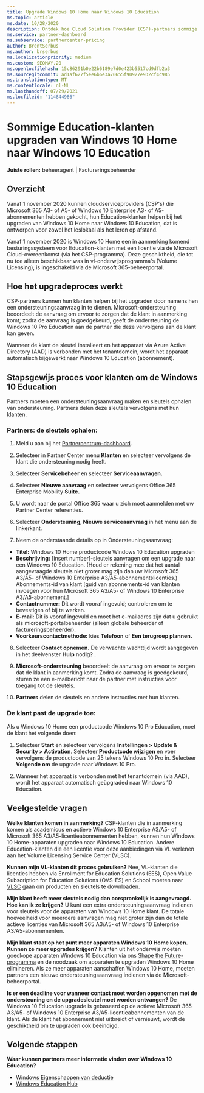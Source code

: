 ```yaml
---
title: Upgrade Windows 10 Home naar Windows 10 Education
ms.topic: article
ms.date: 10/28/2020
description: Ontdek hoe Cloud Solution Provider (CSP)-partners sommige van hun Education-klanten kunnen upgraden van Windows 10 Home naar Windows 10 Education
ms.service: partner-dashboard
ms.subservice: partnercenter-pricing
author: BrentSerbus
ms.author: brserbus
ms.localizationpriority: medium
ms.custom: SEOMAY.20
ms.openlocfilehash: 15c86291b0e22b6189e7d0e423b5517cd9dfb2a3
ms.sourcegitcommit: ad1af627f5ee6b6e3a70655f90927e932cf4c985
ms.translationtype: MT
ms.contentlocale: nl-NL
ms.lasthandoff: 07/29/2021
ms.locfileid: "114844986"
---
```

# <a name="upgrade-some-education-customers-from-windows-10-home-to-windows-10-education"></a>Sommige Education-klanten upgraden van Windows 10 Home naar Windows 10 Education

**Juiste rollen:** beheeragent | Factureringsbeheerder

## <a name="overview"></a>Overzicht

Vanaf 1 november 2020 kunnen cloudserviceproviders (CSP's) die Microsoft 365 A3- of A5- of Windows 10 Enterprise A3- of A5-abonnementen hebben gekocht, hun Education-klanten helpen bij het upgraden van Windows 10 Home naar Windows 10 Education, dat is ontworpen voor zowel het leslokaal als het leren op afstand.

Vanaf 1 november 2020 is Windows 10 Home een in aanmerking komend besturingssysteem voor Education-klanten met een licentie via de Microsoft Cloud-overeenkomst (via het CSP-programma). Deze geschiktheid, die tot nu toe alleen beschikbaar was in vl-onderwijsprogramma's (Volume Licensing), is ingeschakeld via de Microsoft 365-beheerportal. 

## <a name="how-the-upgrade-process-works"></a>Hoe het upgradeproces werkt

CSP-partners kunnen hun klanten helpen bij het upgraden door namens hen een ondersteuningsaanvraag in te dienen. Microsoft-ondersteuning beoordeelt de aanvraag om ervoor te zorgen dat de klant in aanmerking komt; zodra de aanvraag is goedgekeurd, geeft de ondersteuning de Windows 10 Pro Education aan de partner die deze vervolgens aan de klant kan geven.

Wanneer de klant de sleutel installeert en het apparaat via Azure Active Directory (AAD) is verbonden met het tenantdomein, wordt het apparaat automatisch bijgewerkt naar Windows 10 Education (abonnement).   

## <a name="step-by-step-process-for-customers-to-get-windows-10-education"></a>Stapsgewijs proces voor klanten om de Windows 10 Education

Partners moeten een ondersteuningsaanvraag maken en sleutels ophalen van ondersteuning. Partners delen deze sleutels vervolgens met hun klanten.

### <a name="partners--how-to-get-the-keys"></a>Partners: de sleutels ophalen:

1. Meld u aan bij het [Partnercentrum-dashboard](https://partner.microsoft.com/dashboard).

2. Selecteer in Partner Center menu **Klanten** en selecteer vervolgens de klant die ondersteuning nodig heeft.

3. Selecteer **Servicebeheer** en selecteer **Serviceaanvragen.**

4. Selecteer **Nieuwe aanvraag** en selecteer vervolgens Office 365 Enterprise Mobility **Suite.**

5. U wordt naar de portal Office 365 waar u zich moet aanmelden met uw Partner Center referenties.

6. Selecteer **Ondersteuning, Nieuwe serviceaanvraag** in het menu aan de linkerkant.

7. Neem de onderstaande details op in Ondersteuningsaanvraag:

- **Titel:** Windows 10 Home productcode Windows 10 Education upgraden
- **Beschrijving:** [insert number]-sleutels aanvragen om een upgrade naar een Windows 10 Education. (Houd er rekening mee dat het aantal aangevraagde sleutels niet groter mag zijn dan uw Microsoft 365 A3/A5- of Windows 10 Enterprise A3/A5-abonnementslicenties.) Abonnements-id van klant [guid van abonnements-id van klanten invoegen voor hun Microsoft 365 A3/A5- of Windows 10 Enterprise A3/A5-abonnement.]
- **Contactnummer:** Dit wordt vooraf ingevuld; controleren om te bevestigen of bij te werken.
- **E-mail:** Dit is vooraf ingevuld en moet het e-mailadres zijn dat u gebruikt als microsoft-portalbeheerder (alleen globale beheerder of factureringsbeheerder).
- **Voorkeurscontactmethode:** kies **Telefoon** of **Een terugroep plannen.**

8. Selecteer **Contact opnemen.** De verwachte wachttijd wordt aangegeven in het deelvenster **Hulp** nodig? .

9. **Microsoft-ondersteuning** beoordeelt de aanvraag om ervoor te zorgen dat de klant in aanmerking komt. Zodra de aanvraag is goedgekeurd, sturen ze een e-mailbericht naar de partner met instructies voor toegang tot de sleutels.

10. **Partners** delen de sleutels en andere instructies met hun klanten.

### <a name="customer-applies-the-upgrade"></a>De klant past de upgrade toe:

Als u Windows 10 Home een productcode Windows 10 Pro Education, moet de klant het volgende doen:  

1. Selecteer **Start** en selecteer vervolgens **Instellingen > Update & Security > Activation**. Selecteer **Productcode wijzigen** en voer vervolgens de productcode van 25 tekens Windows 10 Pro in. Selecteer **Volgende om** de upgrade naar Windows 10 Pro.

2. Wanneer het apparaat is verbonden met het tenantdomein (via AAD), wordt het apparaat automatisch geüpgraded naar Windows 10 Education.  

## <a name="frequently-asked-questions"></a>Veelgestelde vragen

**Welke klanten komen in aanmerking?**
CSP-klanten die in aanmerking komen als academicus en actieve Windows 10 Enterprise A3/A5- of Microsoft 365 A3/A5-licentieabonnementen hebben, kunnen hun Windows 10 Home-apparaten upgraden naar Windows 10 Education. Andere Education-klanten die een licentie voor deze aanbiedingen via VL verlenen aan het Volume Licensing Service Center (VLSC).

**Kunnen mijn VL-klanten dit proces gebruiken?**
Nee, VL-klanten die licenties hebben via Enrollment for Education Solutions (EES), Open Value Subscription for Education Solutions (OVS-ES) en School moeten naar [VLSC](https://www.microsoft.com/Licensing/servicecenter/default.aspx) gaan om producten en sleutels te downloaden. 

**Mijn klant heeft meer sleutels nodig dan oorspronkelijk is aangevraagd. Hoe kan ik ze krijgen?**
U kunt een extra ondersteuningsaanvraag indienen voor sleutels voor de apparaten van Windows 10 Home klant. De totale hoeveelheid voor meerdere aanvragen mag niet groter zijn dan de totale actieve licenties van Microsoft 365 A3/A5- of Windows 10 Enterprise A3/A5-abonnementen.

**Mijn klant staat op het punt meer apparaten Windows 10 Home kopen. Kunnen ze meer upgrades krijgen?**
Klanten uit het onderwijs moeten goedkope apparaten Windows 10 Education via ons [Shape the Future-programma](https://www.microsoft.com/education/products/windows/shapethefuture.aspx) en de noodzaak om apparaten te upgraden Windows 10 Home elimineren. Als ze meer apparaten aanschaffen Windows 10 Home, moeten partners een nieuwe ondersteuningsaanvraag indienen via de Microsoft-beheerportal.

**Is er een deadline voor wanneer contact moet worden opgenomen met de ondersteuning en de upgradesleutel moet worden ontvangen?**
De Windows 10 Education upgrade is gebaseerd op de actieve Microsoft 365 A3/A5- of Windows 10 Enterprise A3/A5-licentieabonnementen van de klant. Als de klant het abonnement niet uitbreidt of vernieuwt, wordt de geschiktheid om te upgraden ook beëindigd.

## <a name="next-steps"></a>Volgende stappen

**Waar kunnen partners meer informatie vinden over Windows 10 Education?**

- [Windows Eigenschappen van deductie](https://www.microsoft.com/education/products/windows/features)
- [Windows Education Hub](/education/windows/)
